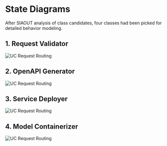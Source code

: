 # State Diagrams

After SIAOUT analysis of class candidates, four classes had been picked for detailed behavior modeling.

## 1. Request Validator
![UC Request Routing](http://www.plantuml.com/plantuml/proxy?src=https://raw.githubusercontent.com/fanglores/Advanced-Software-Design/refs/heads/master/General/DetailedBehavior/puml/sd_request_validator.puml)

## 2. OpenAPI Generator
![UC Request Routing](http://www.plantuml.com/plantuml/proxy?src=https://raw.githubusercontent.com/fanglores/Advanced-Software-Design/refs/heads/master/General/DetailedBehavior/puml/sd_schema_generator.puml)

## 3. Service Deployer
![UC Request Routing](http://www.plantuml.com/plantuml/proxy?src=https://raw.githubusercontent.com/fanglores/Advanced-Software-Design/refs/heads/master/General/DetailedBehavior/puml/sd_deployment.puml)

## 4. Model Containerizer
![UC Request Routing](http://www.plantuml.com/plantuml/proxy?src=https://raw.githubusercontent.com/fanglores/Advanced-Software-Design/refs/heads/master/General/DetailedBehavior/puml/sd_contanerizer.puml)
